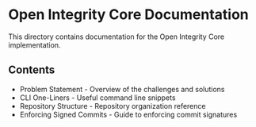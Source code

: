 # Open Integrity Core Documentation

This directory contains documentation for the Open Integrity Core implementation.

## Contents

- Problem Statement - Overview of the challenges and solutions
- CLI One-Liners - Useful command line snippets
- Repository Structure - Repository organization reference
- Enforcing Signed Commits - Guide to enforcing commit signatures
